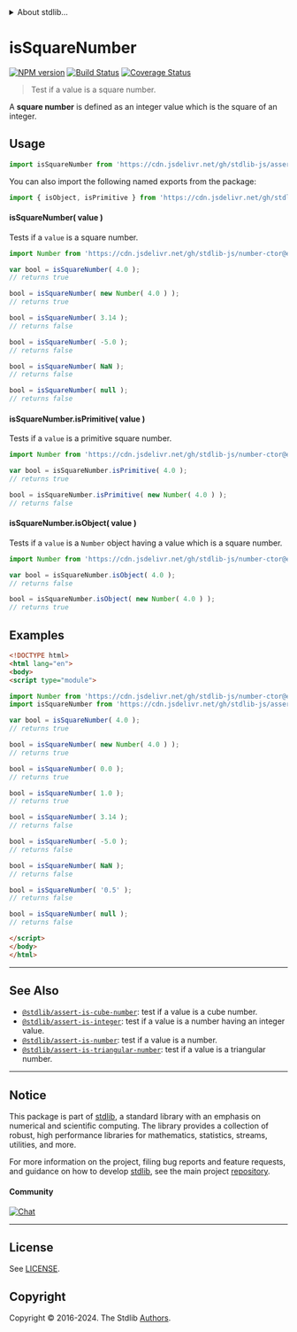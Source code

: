 <!--

@license Apache-2.0

Copyright (c) 2020 The Stdlib Authors.

Licensed under the Apache License, Version 2.0 (the "License");
you may not use this file except in compliance with the License.
You may obtain a copy of the License at

   http://www.apache.org/licenses/LICENSE-2.0

Unless required by applicable law or agreed to in writing, software
distributed under the License is distributed on an "AS IS" BASIS,
WITHOUT WARRANTIES OR CONDITIONS OF ANY KIND, either express or implied.
See the License for the specific language governing permissions and
limitations under the License.

-->


<details>
  <summary>
    About stdlib...
  </summary>
  <p>We believe in a future in which the web is a preferred environment for numerical computation. To help realize this future, we've built stdlib. stdlib is a standard library, with an emphasis on numerical and scientific computation, written in JavaScript (and C) for execution in browsers and in Node.js.</p>
  <p>The library is fully decomposable, being architected in such a way that you can swap out and mix and match APIs and functionality to cater to your exact preferences and use cases.</p>
  <p>When you use stdlib, you can be absolutely certain that you are using the most thorough, rigorous, well-written, studied, documented, tested, measured, and high-quality code out there.</p>
  <p>To join us in bringing numerical computing to the web, get started by checking us out on <a href="https://github.com/stdlib-js/stdlib">GitHub</a>, and please consider <a href="https://opencollective.com/stdlib">financially supporting stdlib</a>. We greatly appreciate your continued support!</p>
</details>

# isSquareNumber

[![NPM version][npm-image]][npm-url] [![Build Status][test-image]][test-url] [![Coverage Status][coverage-image]][coverage-url] <!-- [![dependencies][dependencies-image]][dependencies-url] -->

> Test if a value is a square number.

<section class="intro">

A **square number** is defined as an integer value which is the square of an integer.

</section>

<!-- /.intro -->



<section class="usage">

## Usage

```javascript
import isSquareNumber from 'https://cdn.jsdelivr.net/gh/stdlib-js/assert-is-square-number@v0.2.2-esm/index.mjs';
```

You can also import the following named exports from the package:

```javascript
import { isObject, isPrimitive } from 'https://cdn.jsdelivr.net/gh/stdlib-js/assert-is-square-number@v0.2.2-esm/index.mjs';
```

#### isSquareNumber( value )

Tests if a `value` is a square number.

<!-- eslint-disable no-new-wrappers -->

```javascript
import Number from 'https://cdn.jsdelivr.net/gh/stdlib-js/number-ctor@esm/index.mjs';

var bool = isSquareNumber( 4.0 );
// returns true

bool = isSquareNumber( new Number( 4.0 ) );
// returns true

bool = isSquareNumber( 3.14 );
// returns false

bool = isSquareNumber( -5.0 );
// returns false

bool = isSquareNumber( NaN );
// returns false

bool = isSquareNumber( null );
// returns false
```

#### isSquareNumber.isPrimitive( value )

Tests if a `value` is a primitive square number.

<!-- eslint-disable no-new-wrappers -->

```javascript
import Number from 'https://cdn.jsdelivr.net/gh/stdlib-js/number-ctor@esm/index.mjs';

var bool = isSquareNumber.isPrimitive( 4.0 );
// returns true

bool = isSquareNumber.isPrimitive( new Number( 4.0 ) );
// returns false
```

#### isSquareNumber.isObject( value )

Tests if a `value` is a `Number` object having a value which is a square number.

<!-- eslint-disable no-new-wrappers -->

```javascript
import Number from 'https://cdn.jsdelivr.net/gh/stdlib-js/number-ctor@esm/index.mjs';

var bool = isSquareNumber.isObject( 4.0 );
// returns false

bool = isSquareNumber.isObject( new Number( 4.0 ) );
// returns true
```

</section>

<!-- /.usage -->

<section class="examples">

## Examples

<!-- eslint-disable no-new-wrappers -->

<!-- eslint no-undef: "error" -->

```html
<!DOCTYPE html>
<html lang="en">
<body>
<script type="module">

import Number from 'https://cdn.jsdelivr.net/gh/stdlib-js/number-ctor@esm/index.mjs';
import isSquareNumber from 'https://cdn.jsdelivr.net/gh/stdlib-js/assert-is-square-number@v0.2.2-esm/index.mjs';

var bool = isSquareNumber( 4.0 );
// returns true

bool = isSquareNumber( new Number( 4.0 ) );
// returns true

bool = isSquareNumber( 0.0 );
// returns true

bool = isSquareNumber( 1.0 );
// returns true

bool = isSquareNumber( 3.14 );
// returns false

bool = isSquareNumber( -5.0 );
// returns false

bool = isSquareNumber( NaN );
// returns false

bool = isSquareNumber( '0.5' );
// returns false

bool = isSquareNumber( null );
// returns false

</script>
</body>
</html>
```

</section>

<!-- /.examples -->

<!-- Section for related `stdlib` packages. Do not manually edit this section, as it is automatically populated. -->

<section class="related">

* * *

## See Also

-   <span class="package-name">[`@stdlib/assert-is-cube-number`][@stdlib/assert/is-cube-number]</span><span class="delimiter">: </span><span class="description">test if a value is a cube number.</span>
-   <span class="package-name">[`@stdlib/assert-is-integer`][@stdlib/assert/is-integer]</span><span class="delimiter">: </span><span class="description">test if a value is a number having an integer value.</span>
-   <span class="package-name">[`@stdlib/assert-is-number`][@stdlib/assert/is-number]</span><span class="delimiter">: </span><span class="description">test if a value is a number.</span>
-   <span class="package-name">[`@stdlib/assert-is-triangular-number`][@stdlib/assert/is-triangular-number]</span><span class="delimiter">: </span><span class="description">test if a value is a triangular number.</span>

</section>

<!-- /.related -->

<!-- Section for all links. Make sure to keep an empty line after the `section` element and another before the `/section` close. -->


<section class="main-repo" >

* * *

## Notice

This package is part of [stdlib][stdlib], a standard library with an emphasis on numerical and scientific computing. The library provides a collection of robust, high performance libraries for mathematics, statistics, streams, utilities, and more.

For more information on the project, filing bug reports and feature requests, and guidance on how to develop [stdlib][stdlib], see the main project [repository][stdlib].

#### Community

[![Chat][chat-image]][chat-url]

---

## License

See [LICENSE][stdlib-license].


## Copyright

Copyright &copy; 2016-2024. The Stdlib [Authors][stdlib-authors].

</section>

<!-- /.stdlib -->

<!-- Section for all links. Make sure to keep an empty line after the `section` element and another before the `/section` close. -->

<section class="links">

[npm-image]: http://img.shields.io/npm/v/@stdlib/assert-is-square-number.svg
[npm-url]: https://npmjs.org/package/@stdlib/assert-is-square-number

[test-image]: https://github.com/stdlib-js/assert-is-square-number/actions/workflows/test.yml/badge.svg?branch=v0.2.2
[test-url]: https://github.com/stdlib-js/assert-is-square-number/actions/workflows/test.yml?query=branch:v0.2.2

[coverage-image]: https://img.shields.io/codecov/c/github/stdlib-js/assert-is-square-number/main.svg
[coverage-url]: https://codecov.io/github/stdlib-js/assert-is-square-number?branch=main

<!--

[dependencies-image]: https://img.shields.io/david/stdlib-js/assert-is-square-number.svg
[dependencies-url]: https://david-dm.org/stdlib-js/assert-is-square-number/main

-->

[chat-image]: https://img.shields.io/gitter/room/stdlib-js/stdlib.svg
[chat-url]: https://app.gitter.im/#/room/#stdlib-js_stdlib:gitter.im

[stdlib]: https://github.com/stdlib-js/stdlib

[stdlib-authors]: https://github.com/stdlib-js/stdlib/graphs/contributors

[umd]: https://github.com/umdjs/umd
[es-module]: https://developer.mozilla.org/en-US/docs/Web/JavaScript/Guide/Modules

[deno-url]: https://github.com/stdlib-js/assert-is-square-number/tree/deno
[deno-readme]: https://github.com/stdlib-js/assert-is-square-number/blob/deno/README.md
[umd-url]: https://github.com/stdlib-js/assert-is-square-number/tree/umd
[umd-readme]: https://github.com/stdlib-js/assert-is-square-number/blob/umd/README.md
[esm-url]: https://github.com/stdlib-js/assert-is-square-number/tree/esm
[esm-readme]: https://github.com/stdlib-js/assert-is-square-number/blob/esm/README.md
[branches-url]: https://github.com/stdlib-js/assert-is-square-number/blob/main/branches.md

[stdlib-license]: https://raw.githubusercontent.com/stdlib-js/assert-is-square-number/main/LICENSE

<!-- <related-links> -->

[@stdlib/assert/is-cube-number]: https://github.com/stdlib-js/assert-is-cube-number/tree/esm

[@stdlib/assert/is-integer]: https://github.com/stdlib-js/assert-is-integer/tree/esm

[@stdlib/assert/is-number]: https://github.com/stdlib-js/assert-is-number/tree/esm

[@stdlib/assert/is-triangular-number]: https://github.com/stdlib-js/assert-is-triangular-number/tree/esm

<!-- </related-links> -->

</section>

<!-- /.links -->
